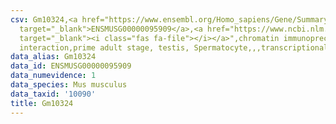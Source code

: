 ```yaml
---
csv: Gm10324,<a href="https://www.ensembl.org/Homo_sapiens/Gene/Summary?db=core;g=ENSMUSG00000095909"
  target="_blank">ENSMUSG00000095909</a>,<a href="https://www.ncbi.nlm.nih.gov/pubmed/25450459"
  target="_blank"><i class="fas fa-file"></i></a>",chromatin immunoprecipitation assay,direct
  interaction,prime adult stage, testis, Spermatocyte,,,transcriptional regulation,
data_alias: Gm10324
data_id: ENSMUSG00000095909
data_numevidence: 1
data_species: Mus musculus
data_taxid: '10090'
title: Gm10324
---
```

